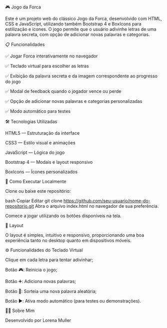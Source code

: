 🎮 Jogo da Forca

Este é um projeto web do clássico Jogo da Forca, desenvolvido com HTML, CSS e JavaScript, utilizando também Bootstrap 4 e BoxIcons para estilização e ícones.
O jogo permite que o usuário adivinhe letras de uma palavra secreta, com opção de adicionar novas palavras e categorias.

📋 Funcionalidades

✅ Jogar Forca interativamente no navegador

✅ Teclado virtual para escolher as letras

✅ Exibição da palavra secreta e da imagem correspondente ao progresso do jogo

✅ Modal de feedback quando o jogador vence ou perde

✅ Opção de adicionar novas palavras e categorias personalizadas

✅ Modo automático para testes

🛠️ Tecnologias Utilizadas

HTML5 — Estruturação da interface

CSS3 — Estilo visual e animações

JavaScript — Lógica do jogo

Bootstrap 4 — Modais e layout responsivo

BoxIcons — Ícones personalizados

🚀 Como Executar Localmente

Clone ou baixe este repositório:

bash
Copiar
Editar
git clone https://github.com/seu-usuario/nome-do-repositorio.git
Abra o arquivo index.html no navegador de sua preferência.

Comece a jogar utilizando os botões disponíveis na tela.

🎨 Layout

O layout é simples, intuitivo e responsivo, proporcionando uma boa experiência tanto no desktop quanto em dispositivos móveis.

⚙️ Funcionalidades do Teclado Virtual

Clique em cada letra para tentar adivinhar;

Botão 🎮: Reinicia o jogo;

Botão ➕: Adiciona novas palavras;

Botão 🔄: Sorteia uma nova palavra aleatória;

Botão ▶️: Ativa modo automático (para testes ou demonstrações).

🙋‍♀️ Sobre Mim

Desenvolvido por Lorena Muller

